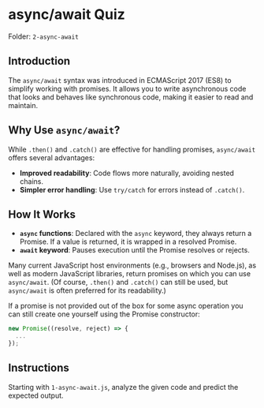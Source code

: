 # async/await Quiz

Folder: `2-async-await`

## Introduction

The `async/await` syntax was introduced in ECMAScript 2017 (ES8) to simplify working with promises. It allows you to write asynchronous code that looks and behaves like synchronous code, making it easier to read and maintain.

## Why Use `async/await`?

While `.then()` and `.catch()` are effective for handling promises, `async/await` offers several advantages:

- **Improved readability**: Code flows more naturally, avoiding nested chains.
- **Simpler error handling**: Use `try/catch` for errors instead of `.catch()`.

## How It Works

- **`async` functions**: Declared with the `async` keyword, they always return a Promise. If a value is returned, it is wrapped in a resolved Promise.
- **`await` keyword**: Pauses execution until the Promise resolves or rejects.

Many current JavaScript host environments (e.g., browsers and Node.js), as well as modern JavaScript libraries, return promises on which you can use `async/await`. (Of course, `.then()` and `.catch()` can still be used, but `async/await` is often preferred for its readability.)

If a promise is not provided out of the box for some async operation you can still create one yourself using the Promise constructor:

```javascript  
new Promise((resolve, reject) => { 
  ... 
});
```

## Instructions

Starting with `1-async-await.js`, analyze the given code and predict the expected output.
